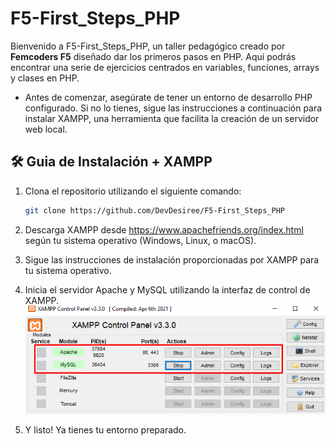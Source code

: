 # F5-First_Steps_PHP

Bienvenido a F5-First_Steps_PHP, un taller pedagógico creado por **Femcoders F5** diseñado dar los primeros pasos en PHP. Aquí podrás encontrar una serie de ejercicios centrados en variables, funciones, arrays y clases en PHP.
- Antes de comenzar, asegúrate de tener un entorno de desarrollo PHP configurado. Si no lo tienes, sigue las instrucciones a continuación para instalar XAMPP, una herramienta que facilita la creación de un servidor web local.


## 🛠 Guia de Instalación + XAMPP

1. Clona el repositorio utilizando el siguiente comando:

    ```bash
    git clone https://github.com/DevDesiree/F5-First_Steps_PHP
    ```


1. Descarga XAMPP desde https://www.apachefriends.org/index.html según tu sistema operativo (Windows, Linux, o macOS).

2. Sigue las instrucciones de instalación proporcionadas por XAMPP para tu sistema operativo.

3. Inicia el servidor Apache y MySQL utilizando la interfaz de control de XAMPP.
![Alt text](./Img%20Readme/modulos-xampp.png)

4. Y listo! Ya tienes tu entorno preparado.